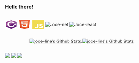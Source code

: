 ### Hello there!

<div style="display: inline_block"><br>
  <img align="center" alt="Joce-Csharp" height="30" width="40" src="https://raw.githubusercontent.com/devicons/devicon/master/icons/csharp/csharp-original.svg">
  <img align="center" alt="Joce-HTML" height="30" width="40" src="https://raw.githubusercontent.com/devicons/devicon/master/icons/html5/html5-original.svg">
  <img align="center" alt="Joce-Js" height="30" width="40" src="https://raw.githubusercontent.com/devicons/devicon/master/icons/javascript/javascript-plain.svg">
  <img align="center" alt="Joce-net" height="30" width="40" src="https://cdn.jsdelivr.net/gh/devicons/devicon/icons/dotnetcore/dotnetcore-original.svg" />
  <img align="center" alt="Joce-react" height="30" width="40" src="https://cdn.jsdelivr.net/gh/devicons/devicon/icons/react/react-original.svg" />
          
  
</div>

##
<div 
  align="center">
  <a href="https://github.com/joce-line">
  <img align="center" height="160xp" src="https://github-readme-stats.vercel.app/api?username=joce-line&include_all_commits=true&count_private=true&show_icons=true&line_height=20&title_color=7A7ADB&icon_color=2234AE&text_color=D3D3D3&bg_color=0,000000,130F40" alt="joce-line's Github Stats">
    
  
  <a href="https://github.com/joce-line">
  <img align="center" height="160xp" src="https://github-readme-stats.vercel.app/api/top-langs/?username=joce-line&include_all_commits=true&count_private=true&show_icons=true&line_height=20&title_color=7A7ADB&icon_color=2234AE&text_color=D3D3D3&bg_color=0,000000,130F40" alt="joce-line's Github Stats">
  
    
</div>
  
 ##    
<div>  
  <a href="https://instagram.com/joce.lline" target="_blank"><img src="https://img.shields.io/badge/-Instagram-%23E4405F?style=for-the-badge&logo=instagram&logoColor=white" target="_blank"></a>
  <a href = "mailto:joceline.gutierrez@hotmail.com"><img src="https://img.shields.io/badge/-Gmail-%23333?style=for-the-badge&logo=gmail&logoColor=white" target="_blank"></a>
  <a href="https://www.linkedin.com/in/joceline-gutierrez/" target="_blank"><img src="https://img.shields.io/badge/-LinkedIn-%230077B5?style=for-the-badge&logo=linkedin&logoColor=white" target="_blank"></a> 

 
</div>

